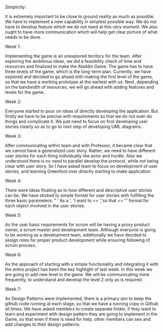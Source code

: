Simplicity:

It is extremely important to be close to ground reality as much as possible. We have to implement a new capability in simplest possible way. We do not have to develop feature which we do not need at this very moment. We also ought to have more communication which will help get clear picture of what needs to be done.

Week 1:

Implementing the game is an unexplored territory for the team. After exploring the ambitious ideas, we did a feasibility check of time and resources and finalized to make the Aladdin Game. The game has to have three levels of the game, which is the long-term plan. Currently, we have explored and decided to go ahead with making the first level of the game, so that we have a working prototype at the earliest with us. Next, depending on the bandwidth of resources, we will go ahead with adding features and levels for the game.

Week 2:

Everyone started to pour on ideas of directly developing the application. But firstly we have to be precise with requirements so that we do not over-do things and complicate it. We just need to focus on first developing user stories clearly so as to go to next step of developing UML diagrams.


Week 3:

After communicating within team and with Professor, it became clear that we cannot have a generalized user story. Rather, we need to have different user stories for each thing individually like actor and hurdle. Also we understood there is no need to parallel develop the protocol, while not being clear with user story. So I have asked team to focus on development of user stories, and learning Greenfoot over directly starting to make application.

Week 4:

There were ideas floating as to how different and descriptive user stories can be. We have sticked to simple format for user stories with fulfilling the three basic parameters: " ' As a <user>', 'I want to <> ','so that <> '" format.for each object involved in the user stories.


Week 5:

As the user basic requirements for scrum will be having a proxy product owner, a scrum master and development team. 
Although everyone is going to be working as a development team, additionally we have decided to assign roles for proper product development 
while ensuring following of scrum process. 

Week 6:

As the approach of starting with a simple functionality and 
integrating it with the entire project has been the key highlight of last week. 
In this week we are going to add new level in the game. We will be communicating more frequently, 
to understand and develop the level 2 only as is required. 

Week 7:

As Design Patterns were implemented, there is a primary aim to keep the github code running at each stage,
so that we have a running copy in Github all times.
We have asked members to create separate folder, if they want to learn and experiment with design pattern
they are going to implement in the Game, so that even if there is need for help, other members can see and
add changes to their design patterns.
